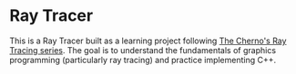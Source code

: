 # Ray Tracer

This is a Ray Tracer built as a learning project following [The Cherno's Ray Tracing series](https://youtube.com/playlist?list=PLlrATfBNZ98edc5GshdBtREv5asFW3yXl&si=ZwHQRIjvuAOiruBz). The goal is to understand the fundamentals of graphics programming (particularly ray tracing) and practice implementing C++.
